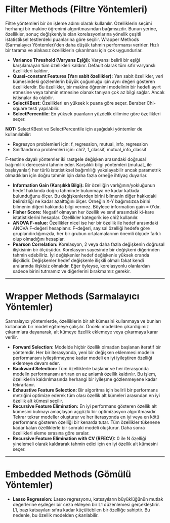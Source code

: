 # Filter Methods (Filtre Yöntemleri)
Filtre yöntemleri bir ön işleme adımı olarak kullanılır. Özelliklerin seçimi herhangi bir makine öğrenimi algoritmasından bağımsızdır. Bunun yerine, özellikler, sonuç değişkeniyle olan korelasyonlarına yönelik çeşitli istatistiksel testlerdeki puanlarına göre seçilir. Wrapper Methods (Sarmalayıcı Yöntemler)'den daha düşük tahmin performansı verirler. Hızlı bir tarama ve alakasız özelliklerin çıkarılması için çok uygundurlar.

- **Variance Threshold (Varyans Eşiği):** Varyansı belirli bir eşiği karşılamayan tüm özellikleri kaldırır. Default olarak tüm sıfır varyanslı özellikleri kaldırır.
- **Quasi-constant Features (Yarı sabit özellikler):** Yarı sabit özellikler, veri kümesindeki gözlemlerin büyük çoğunluğu için aynı değeri gösteren özelliklerdir. Bu özellikler, bir makine öğrenimi modelinin bir hedefi ayırt etmesine veya tahmin etmesine olanak tanıyan çok az bilgi sağlar. Ancak istisnalar da olabilir.
- **SelectKBest:** Özellikleri en yüksek k puana göre seçer. Beraber Chi-square testi yapılabilir.
- **SelectPercentile:** En yüksek puanların yüzdelik dilimine göre özellikleri seçer.

**NOT:** SelectKBest ve SelectPercentile için aşağıdaki yöntemler de kullanılabilir:
- Regresyon problemleri için: f_regression, mutual_info_regression
- Sınıflandırma problemleri için: chi2, f_classif, mutual_info_classif

F-testine dayalı yöntemler iki rastgele değişken arasındaki doğrusal bağımlılık derecesini tahmin eder. Karşılıklı bilgi yöntemleri (mutual_ ile başlayanlar) her türlü istatistiksel bağımlılığı yakalayabilir ancak parametrik olmadıkları için doğru tahmin için daha fazla örneğe ihtiyaç duyarlar.

- **Information Gain (Karşılıklı Bilgi):** Bir özelliğin varlığının/yokluğunun hedef hakkında doğru tahminde bulunmaya ne kadar katkıda bulunduğunu ölçer. Bu değişkenlerden birini bilmenin diğer hakkıdaki belirsizliği ne kadar azalttığını ölçer. Örneğin X-Y bağımsızsa birini bilmenin diğeri hakkında bilgi vermez. Böylece information gain = 0'dır.
- **Fisher Score:** Negatif olmayan her özellik ve sınıf arasındaki ki-kare istatistiklerini hesaplar. Özellikler kategorik ise chi2 kullanılır.
- **ANOVA F-value:** Özellikler nicel  ise her bir özellik ile hedef arasındaki ANOVA F-değeri hesaplanır. F-değeri, sayısal özelliği hedefe göre gruplandırdığımızda, her bir grubun ortalamalarının önemli ölçüde farklı olup olmadığını hesaplar.
- **Pearson Correlation:** Korelasyon, 2 veya daha fazla değişkenin doğrusal ilişkisinin bir ölçüsüdür. Korelasyon sayesinde bir değişkeni diğerinden tahmin edebiliriz. İyi değişkenler hedef değişkenle yüksek oranda ilişkilidir. Değişkenler hedef değişkenle ilişkili olmalı fakat kendi aralarında ilişkisiz olmalıdır. Eğer öyleyse, korelasyonlu olanlardan sadece birini tutmamız ve diğerlerini bırakmamız gerekir.

---

# Wrapper Methods (Sarmalayıcı Yöntemler)
Sarmalayıcı yöntemlerde, özelliklerin bir alt kümesini kullanmaya ve bunları kullanarak bir model eğitmeye çalışılır. Önceki modelden çıkardığımız çıkarımlara dayanarak, alt kümeye özellik eklemeye veya çıkarmaya karar verilir.

- **Forward Selection:** Modelde hiçbir özellik olmadan başlanan iteratif bir yöntemdir. Her bir iterasyonda, yeni bir değişken eklenmesi modelin performansını iyileştirmeyene kadar modeli en iyi iyileştiren özelliği eklemeye devam eder. 
- **Backward Selection:** Tüm özelliklerle başlanır ve her iterasyonda modelin performansını artıran en az anlamlı özellik kaldırılır. Bu işlem, özelliklerin kaldırılmasında herhangi bir iyileşme gözlenmeyene kadar tekrarlanır.
- **Exhaustive Feature Selection:** Bir algoritma için belirli bir performans metriğini optimize ederek tüm olası özellik alt kümeleri arasından en iyi özellik alt kümesi seçilir. 
- **Recursive Feature Elimination:** En iyi performans gösteren özellik alt kümesini bulmayı amaçlayan açgözlü bir optimizasyon algoritmasıdır. Tekrar tekrar modeller oluşturur ve her iterasyonda en iyi veya en kötü performans gösteren özelliği bir kenarda tutar. Tüm özellikler tükenene kadar kalan özelliklerle bir sonraki modeli oluşturur. Daha sonra özellikleri eleme sırasına göre sıralar.
- **Recursive Feature Elimination with CV (RFECV):** 0 ile N özelliği yinelemeli olarak kaldırarak tahmin edici için en iyi özellik alt kümesini seçer.

---

# Embedded Methods (Gömülü Yöntemler)
- **Lasso Regression:** Lasso regresyonu, katsayıların büyüklüğünün mutlak değerlerine eşdeğer bir ceza ekleyen bir L1 düzenlemesi gerçekleştirir. L1, bazı katsayıları sıfıra kadar küçültebilen bir özelliğe sahiptir. Bu nedenle, bu özellik modelden çıkarılabilir.


